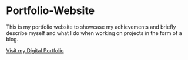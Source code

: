 # Portfolio-Website
This is my portfolio website to showcase my achievements and briefly describe myself and what I do when working on projects in the form of a blog.

[Visit my Digital Portfolio](vineji.com)

